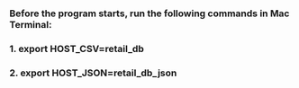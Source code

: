 ### Before the program starts, run the following commands in Mac Terminal:
### 1. export HOST_CSV=retail_db
### 2. export HOST_JSON=retail_db_json